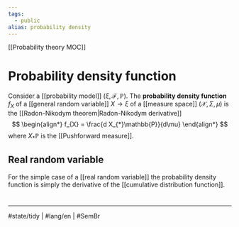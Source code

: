 ```yaml
---
tags:
  - public
alias: probability density
---
```

[[Probability theory MOC]]
# Probability density function

Consider a [[probability model]] $(\xi,\mathcal{F},\mathbb{P})$.
The **probability density function** $f_{X}$ of a [[general random variable]] $X \to \xi$ of a [[measure space]] $(\mathcal{X}, \Sigma, \mu)$ is the [[Radon-Nikodym theorem|Radon-Nikodym derivative]]
$$
\begin{align*}
f_{X} = \frac{d X_{*}\mathbb{P}}{d\mu}
\end{align*}
$$
where $X_{*}\mathbb{P}$ is the [[Pushforward measure]].

## Real random variable

For the simple case of a [[real random variable]] the probability density function is simply the derivative of the [[cumulative distribution function]].

#
---
#state/tidy  | #lang/en | #SemBr 